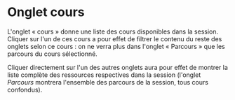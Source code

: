 # Onglet cours

L'onglet « cours » donne une liste des cours disponibles dans la session. Cliquer sur l'un de ces cours a pour effet de filtrer le contenu du reste des onglets selon ce cours : on ne verra plus dans l'onglet « Parcours » que les parcours du cours sélectionné.

Cliquer directement sur l'un des autres onglets aura pour effet de montrer la liste complète des ressources respectives dans la session \(l'onglet _Parcours_ montrera l'ensemble des parcours de la session, tous cours confondus\).

